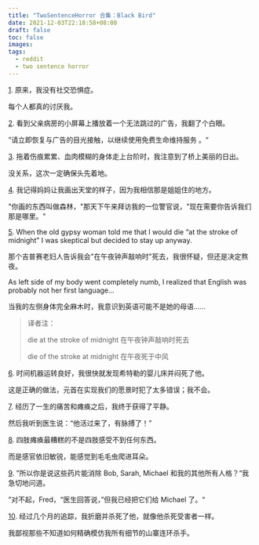 ```yaml
---
title: "TwoSentenceHorror 合集：Black Bird"
date: 2021-12-03T22:18:58+08:00
draft: false
toc: false
images:
tags: 
  - reddit
  - two sentence horror
---
```


[1](https://www.reddit.com/r/TwoSentenceHorror/comments/ij3hw7/turns_out_i_dont_have_social_anxiety/). 原来，我没有社交恐惧症。

每个人都真的讨厌我。

[2](https://www.reddit.com/r/TwoSentenceHorror/comments/qnzup9/i_roll_my_eyes_as_another_unskippable_ad_plays_on/). 看到父亲病房的小屏幕上播放着一个无法跳过的广告，我翻了个白眼。

”请立即恢复与广告的目光接触，以继续使用免费生命维持服务 。“

[3](https://www.reddit.com/r/TwoSentenceHorror/comments/lcvjyb/as_i_dragged_my_mangled_bloodied_body_up_the/). 拖着伤痕累累、血肉模糊的身体走上台阶时，我注意到了桥上美丽的日出。

没关系，这次一定确保头先着地。

[4](https://www.reddit.com/r/TwoSentenceHorror/comments/mo3xql/i_remember_my_mom_asking_me_to_draw_what_heaven/). 我记得妈妈让我画出天堂的样子，因为我相信那是姐姐住的地方。

"你画的东西叫做森林，"那天下午来拜访我的一位警官说，"现在需要你告诉我们那是哪里。"

[5](https://www.reddit.com/r/TwoSentenceHorror/comments/jsuw1d/when_the_old_gypsy_woman_told_me_that_i_would_die/). When the old gypsy woman told me that I would die “at the stroke of midnight” I was skeptical but decided to stay up anyway.

那个吉普赛老妇人告诉我会"在午夜钟声敲响时"死去，我很怀疑，但还是决定熬夜。

As left side of my body went completely numb, I realized that English was probably not her first language...

当我的左侧身体完全麻木时，我意识到英语可能不是她的母语......

> 译者注：
>
> die at the stroke of midnight 在午夜钟声敲响时死去
>
> die of the stroke at midnight 在午夜死于中风  


[6](https://www.reddit.com/r/TwoSentenceHorror/comments/ium3da/the_time_machine_works_perfectly_and_i_quickly/). 时间机器运转良好，我很快就发现希特勒的婴儿床并闷死了他。

这是正确的做法，元首在实现我们的愿景时犯了太多错误；我不会。

[7](https://www.reddit.com/r/TwoSentenceHorror/comments/g62sz7/after_a_lifetime_of_constant_agony_and_total/). 经历了一生的痛苦和瘫痪之后，我终于获得了平静。

然后我听到医生说：“他活过来了，有脉搏了！”

[8](https://www.reddit.com/r/TwoSentenceHorror/comments/ilrniy/the_worst_part_of_quadriplegia_isnt_being_unable/). 四肢瘫痪最糟糕的不是四肢感受不到任何东西。

而是感官依旧敏锐，能感觉到毛毛虫爬进耳朵。

[9](https://www.reddit.com/r/TwoSentenceHorror/comments/n8grlh/so_youre_saying_these_pills_will_get_rid_of_bob/). ”所以你是说这些药片能消除 Bob, Sarah, Michael 和我的其他所有人格？“我急切地问道。

”对不起，Fred，“医生回答说，”但我已经把它们给 Michael 了。“

[10](https://www.reddit.com/r/TwoSentenceHorror/comments/f5rdtp/after_months_of_tracking_him_down_i_tortured_and/). 经过几个月的追踪，我折磨并杀死了他，就像他杀死受害者一样。

我鄙视那些不知道如何精确模仿我所有细节的山寨连环杀手。

